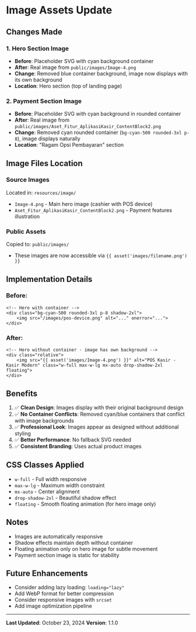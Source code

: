 # Image Assets Update

## Changes Made

### 1. Hero Section Image
- **Before**: Placeholder SVG with cyan background container
- **After**: Real image from `public/images/Image-4.png`
- **Change**: Removed blue container background, image now displays with its own background
- **Location**: Hero section (top of landing page)

### 2. Payment Section Image
- **Before**: Placeholder SVG with cyan background in rounded container
- **After**: Real image from `public/images/Aset_Fitur_AplikasiKasir_ContentBlock2.png`
- **Change**: Removed cyan rounded container (`bg-cyan-500 rounded-3xl p-8`), image displays naturally
- **Location**: "Ragam Opsi Pembayaran" section

## Image Files Location

### Source Images
Located in: `resources/image/`
- `Image-4.png` - Main hero image (cashier with POS device)
- `Aset_Fitur_AplikasiKasir_ContentBlock2.png` - Payment features illustration

### Public Assets
Copied to: `public/images/`
- These images are now accessible via `{{ asset('images/filename.png') }}`

## Implementation Details

### Before:
```blade
<!-- Hero with container -->
<div class="bg-cyan-500 rounded-3xl p-8 shadow-2xl">
    <img src="/images/pos-device.png" alt="..." onerror="...">
</div>
```

### After:
```blade
<!-- Hero without container - image has own background -->
<div class="relative">
    <img src="{{ asset('images/Image-4.png') }}" alt="POS Kasir - Kasir Modern" class="w-full max-w-lg mx-auto drop-shadow-2xl floating">
</div>
```

## Benefits

1. ✅ **Clean Design**: Images display with their original background design
2. ✅ **No Container Conflicts**: Removed cyan/blue containers that conflict with image backgrounds
3. ✅ **Professional Look**: Images appear as designed without additional styling
4. ✅ **Better Performance**: No fallback SVG needed
5. ✅ **Consistent Branding**: Uses actual product images

## CSS Classes Applied

- `w-full` - Full width responsive
- `max-w-lg` - Maximum width constraint
- `mx-auto` - Center alignment
- `drop-shadow-2xl` - Beautiful shadow effect
- `floating` - Smooth floating animation (for hero image only)

## Notes

- Images are automatically responsive
- Shadow effects maintain depth without container
- Floating animation only on hero image for subtle movement
- Payment section image is static for stability

## Future Enhancements

- Consider adding lazy loading: `loading="lazy"`
- Add WebP format for better compression
- Consider responsive images with `srcset`
- Add image optimization pipeline

---

**Last Updated**: October 23, 2024
**Version**: 1.1.0
